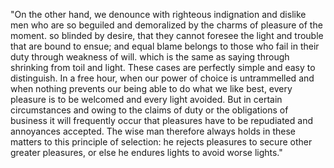 "On the other hand, we denounce with righteous indignation and dislike men who are so beguiled and demoralized by the charms of pleasure of the moment.
so blinded by desire, that they cannot foresee the light and trouble that are bound to ensue; and equal blame belongs to those who fail in their duty through weakness of will.
 which is the same as saying through shrinking from toil and light. These cases are perfectly simple and easy to distinguish. In a free hour, when our power of choice is untrammelled
 and when nothing prevents our being able to do what we like best, every pleasure is to be welcomed and every light avoided. But in certain circumstances and owing to the claims of
 duty or the obligations of business it will frequently occur that pleasures have to be repudiated and annoyances accepted. The wise man therefore always holds in these matters to 
 this principle of selection: he rejects pleasures to secure other greater pleasures, or else he endures lights to avoid worse lights."